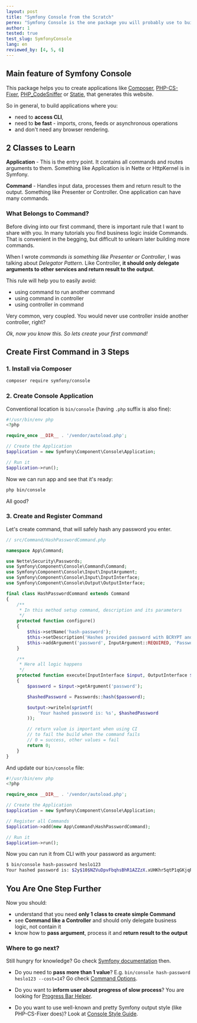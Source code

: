 ```yaml
---
layout: post
title: "Symfony Console from the Scratch"
perex: "Symfony Console is the one package you will probably use to build a PHP CLI app. It's of one the easiest Symfony components. Why? You <strong>only create Application class, add your Command class and you are ready to go</strong>."
author: 1
tested: true
test_slug: SymfonyConsole
lang: en
reviewed_by: [4, 5, 6]
---
```


## Main feature of Symfony Console

This package helps you to create applications like [Composer](https://github.com/composer/composer), [PHP-CS-Fixer](https://github.com/FriendsOfPHP/PHP-CS-Fixer), [PHP_CodeSniffer](https://github.com/squizlabs/PHP_CodeSniffer) or [Statie](https://github.com/Symplify/Statie), that generates this website.

So in general, to build applications where you:

- need to **access CLI**,
- need to **be fast** - imports, crons, feeds or asynchronous operations
- and don't need any browser rendering.


## 2 Classes to Learn

**Application** - This is the entry point. It contains all commands and routes arguments to them. Something like Application is in Nette or HttpKernel is in Symfony.

**Command** - Handles input data, processes them and return result to the output. Something like Presenter or Controller. One application can have many commands.


### What Belongs to Command?

Before diving into our first command, there is important rule that I want to share with you. In many tutorials you find business logic inside Commands. That is convenient in the begging, but difficult to unlearn later building more commands.

When I wrote *commands is something like Presenter or Controller*, I was talking about *Delegator Pattern*. Like Controller, **it should only delegate arguments to other services and return result to the output**.

This rule will help you to easily avoid:

- using command to run another command
- using command in controller
- using controller in command

Very common, very coupled. You would never use controller inside another controller, right?

*Ok, now you know this. So lets create your first command!*


## Create First Command in 3 Steps

### 1. Install via Composer

```bash
composer require symfony/console
```

### 2. Create Console Application

Conventional location is `bin/console` (having `.php` suffix is also fine):
```php
#!/usr/bin/env php
<?php

require_once __DIR__ . '/vendor/autoload.php';

// Create the Application
$application = new Symfony\Component\Console\Application;

// Run it
$application->run();
```

Now we can run app and see that it's ready:

```bash
php bin/console
```

All good?

### 3. Create and Register Command

Let's create command, that will safely hash any password you enter.

```php
// src/Command/HashPasswordCommand.php

namespace App\Command;

use Nette\Security\Passwords;
use Symfony\Component\Console\Command\Command;
use Symfony\Component\Console\Input\InputArgument;
use Symfony\Component\Console\Input\InputInterface;
use Symfony\Component\Console\Output\OutputInterface;

final class HashPasswordCommand extends Command
{
    /**
     * In this method setup command, description and its parameters
     */
    protected function configure()
    {
        $this->setName('hash-password');
        $this->setDescription('Hashes provided password with BCRYPT and prints to output.');
        $this->addArgument('password', InputArgument::REQUIRED, 'Password to be hashed.');
    }

    /**
     * Here all logic happens
     */
    protected function execute(InputInterface $input, OutputInterface $output)
    {
        $password = $input->getArgument('password');

        $hashedPassword = Passwords::hash($password);

        $output->writeln(sprintf(
            'Your hashed password is: %s', $hashedPassword
        ));

        // return value is important when using CI
        // to fail the build when the command fails
        // 0 = success, other values = fail
        return 0;
    }
}
```


And update our `bin/console` file:

```php
#!/usr/bin/env php
<?php

require_once __DIR__ . '/vendor/autoload.php';

// Create the Application
$application = new Symfony\Component\Console\Application;

// Register all Commands
$application->add(new App\Command\HashPasswordCommand);

// Run it
$application->run();
```

Now you can run it from CLI with your password as argument:

```bash
$ bin/console hash-password heslo123
Your hashed password is: $2y$10$NZVuDpvFbqhsBhR1AZZzX.xUHKhr5qtP1qGKjqRM4S9Xakxn1Xgy2
```



## You Are One Step Further

Now you should:

- understand that you need **only 1 class to create simple Command**
- see **Command like a Controller** and should only delegate business logic, not contain it
- know how to **pass argument**, process it and **return result to the output**


### Where to go next?

Still hungry for knowledge? Go check [Symfony documentation](http://symfony.com/doc/current/components/console.html#learn-more) then.

- Do you need to **pass more than 1 value**? E.g. `bin/console hash-password heslo123 --cost=14`? Go check [Command Options](http://symfony.com/doc/current/console/input.html#using-command-options).

- Do you want to **inform user about progress of slow process**? You are looking for [Progress Bar Helper](http://symfony.com/doc/current/components/console/helpers/progressbar.html).

- Do you want to use well-known and pretty Symfony output style (like PHP-CS-Fixer does)? Look at [Console Style Guide](https://symfony.com/blog/new-in-symfony-2-8-console-style-guide).
